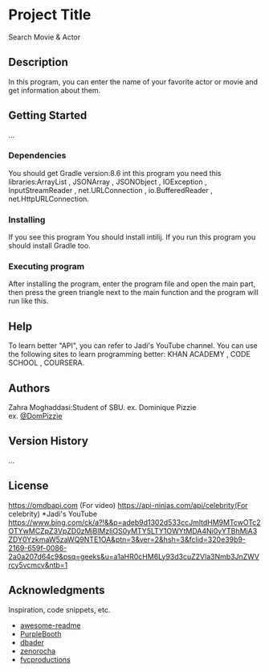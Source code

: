 # Project Title

Search Movie & Actor

## Description

In this program, you can enter the name of your favorite actor or movie and get information about them.

## Getting Started

...

### Dependencies

You should get Gradle version:8.6
int this program you need this libraries:ArrayList , JSONArray , JSONObject , IOException , InputStreamReader ,
net.URLConnection , io.BufferedReader , net.HttpURLConnection.

### Installing

If you see this program You should install intilij.
If you run this program you should install Gradle too.

### Executing program

After installing the program, enter the program file and open the main part, then press the green triangle next to the main function and the program will run like this.

## Help

To learn better "API", you can refer to Jadi's YouTube channel.
You can use the following sites to learn programming better: KHAN ACADEMY , CODE SCHOOL , COURSERA.

## Authors
Zahra Moghaddasi:Student of SBU.
ex. Dominique Pizzie  
ex. [@DomPizzie](https://twitter.com/dompizzie)

## Version History
...

## License

https://omdbapi.com (For video)
https://api-ninjas.com/api/celebrity(For celebrity)
*Jadi's YouTube
https://www.bing.com/ck/a?!&&p=adeb9d1302d533ccJmltdHM9MTcwOTc2OTYwMCZpZ3VpZD0zMjBlMzliOS0yMTY5LTY1OWYtMDA4Ni0yYTBhMjA3ZDY0YzkmaW5zaWQ9NTE1OA&ptn=3&ver=2&hsh=3&fclid=320e39b9-2169-659f-0086-2a0a207d64c9&psq=geeks&u=a1aHR0cHM6Ly93d3cuZ2Vla3Nmb3JnZWVrcy5vcmcv&ntb=1

## Acknowledgments

Inspiration, code snippets, etc.
* [awesome-readme](https://github.com/matiassingers/awesome-readme)
* [PurpleBooth](https://gist.github.com/PurpleBooth/109311bb0361f32d87a2)
* [dbader](https://github.com/dbader/readme-template)
* [zenorocha](https://gist.github.com/zenorocha/4526327)
* [fvcproductions](https://gist.github.com/fvcproductions/1bfc2d4aecb01a834b46)
